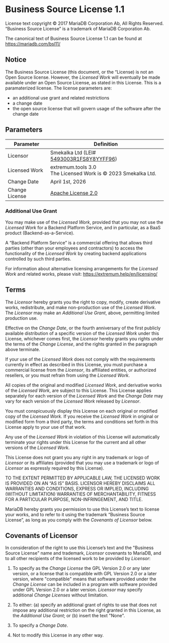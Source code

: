 # Business Source License 1.1

License text copyright © 2017 MariaDB Corporation Ab, All Rights Reserved. “Business Source License” is a trademark of MariaDB Corporation Ab.

The canonical text of Business Source License 1.1 can be found at https://mariadb.com/bsl11/


## Notice

The Business Source License (this document, or the “License) is not an Open Source license. However, the *Licensed Work* will eventually be made available under an Open Source License, as stated in this License. This is a paramaterized license. The license parameters are:
+ an additional use grant and related restrictions
+ a change date
+ the open source license that will govern usage of the software after the change date


## Parameters

| Parameter      | Definition                                                                                    |
|----------------|-----------------------------------------------------------------------------------------------|
| Licensor       | Smekalka Ltd (LEI# [5493003R1FS8Y8YYFF96](https://opencorpdata.com/lei/5493003R1FS8Y8YYFF96)) |
| Licensed Work  | extremum.tools 3.0<br>The Licensed Work is © 2023 Smekalka Ltd.                               |
| Change Date    | April 1st, 2026                                                                               |
| Change License | [Apache License 2.0](https://www.apache.org/licenses/LICENSE-2.0)                             |

### Additional Use Grant

You may make use of the *Licensed Work*, provided that you may not use the *Licensed Work* for a Backend Platform Service, and in particular, as a BaaS product (Backend-as-a-Service).

A “Backend Platform Service” is a commercial offering that allows third parties (other than your employees and contractors) to access the functionality of the *Licensed Work* by creating backend applications controlled by such third parties.

For information about alternative licensing arrangements for the *Licensed Work* and related works, please visit: https://extremum.help/en/licensing/



## Terms

The *Licensor* hereby grants you the right to copy, modify, create derivative works, redistribute, and make non-production use of the *Licensed Work*. The *Licensor* may make an *Additional Use Grant*, above, permitting limited production use.

Effective on the *Change Date*, or the fourth anniversary of the first publicly available distribution of a specific version of the *Licensed Work* under this License, whichever comes first, the *Licensor* hereby grants you rights under the terms of the *Change License*, and the rights granted in the paragraph above terminate.

If your use of the *Licensed Work* does not comply with the requirements currently in effect as described in this License, you must purchase a commercial license from the *Licensor*, its affiliated entities, or authorized resellers, or you must refrain from using the *Licensed Work*.

All copies of the original and modified *Licensed Work*, and derivative works of the *Licensed Work*, are subject to this License. This License applies separately for each version of the *Licensed Work* and the *Change Date* may vary for each version of the *Licensed Work* released by *Licensor*.

You must conspicuously display this License on each original or modified copy of the *Licensed Work*. If you receive the *Licensed Work* in original or modified form from a third party, the terms and conditions set forth in this License apply to your use of that work.

Any use of the *Licensed Work* in violation of this License will automatically terminate your rights under this License for the current and all other versions of the *Licensed Work*.

This License does not grant you any right in any trademark or logo of *Licensor* or its affiliates (provided that you may use a trademark or logo of *Licensor* as expressly required by this License).

TO THE EXTENT PERMITTED BY APPLICABLE LAW, THE LICENSED WORK IS PROVIDED ON AN “AS IS” BASIS. LICENSOR HEREBY DISCLAIMS ALL WARRANTIES AND CONDITIONS, EXPRESS OR IMPLIED, INCLUDING (WITHOUT LIMITATION) WARRANTIES OF MERCHANTABILITY, FITNESS FOR A PARTICULAR PURPOSE, NON-INFRINGEMENT, AND TITLE.

MariaDB hereby grants you permission to use this License’s text to license your works, and to refer to it using the trademark “Business Source License”, as long as you comply with the *Covenants of Licensor* below.


## Covenants of Licensor

In consideration of the right to use this License’s text and the "Business Source License" name and trademark, *Licensor* covenants to MariaDB, and to all other recipients of the licensed work to be provided by *Licensor*:

1. To specify as the *Change License* the GPL Version 2.0 or any later version, or a license that is compatible with GPL Version 2.0 or a later version, where "compatible" means that software provided under the *Change License* can be included in a program with software provided under GPL Version 2.0 or a later version. *Licensor* may specify additional *Change Licenses* without limitation.

2. To either: (a) specify an additional grant of rights to use that does not impose any additional restriction on the right granted in this License, as the *Additional Use Grant*; or (b) insert the text "None".

3. To specify a *Change Date*.

4. Not to modify this License in any other way.
